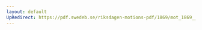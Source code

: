 ```yaml
---
layout: default
UpRedirect: https://pdf.swedeb.se/riksdagen-motions-pdf/1869/mot_1869__ak__00322.pdf
---
```

